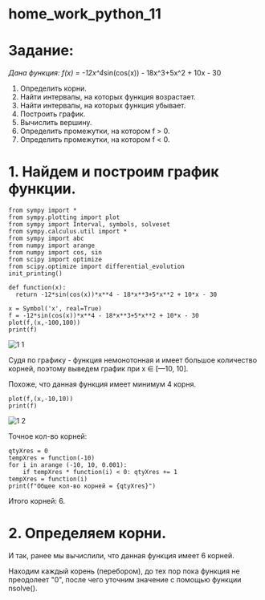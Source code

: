 # home_work_python_11

# Задание:

*Дана функция: f(x) = -12x^4*sin(cos(x)) - 18x^3+5x^2 + 10x - 30

1. Определить корни.
2. Найти интервалы, на которых функция возрастает.
3. Найти интервалы, на которых функция убывает.
4. Построить график.
5. Вычислить вершину.
6. Определить промежутки, на котором f > 0.
7. Определить промежутки, на котором f < 0.

# 1. Найдем и построим график функции.

    from sympy import *
    from sympy.plotting import plot
    from sympy import Interval, symbols, solveset
    from sympy.calculus.util import *
    from sympy import abc
    from numpy import arange
    from numpy import cos, sin
    from scipy import optimize
    from scipy.optimize import differential_evolution
    init_printing()

    def function(x):
      return -12*sin(cos(x))*x**4 - 18*x**3+5*x**2 + 10*x - 30
    
    x = Symbol('x', real=True)
    f = -12*sin(cos(x))*x**4 - 18*x**3+5*x**2 + 10*x - 30
    plot(f,(x,-100,100))
    print(f)
    
![1 1](https://user-images.githubusercontent.com/110101307/204028416-6c8dc639-3a1e-4c9a-ab5a-f922f8fb5039.png)

Судя по графику - функция немонотонная и имеет большое количество корней, поэтому выведем график при х ∈ [—10, 10].

Похоже, что данная функция имеет минимум 4 корня.

    plot(f,(x,-10,10))
    print(f)
    
![1 2](https://user-images.githubusercontent.com/110101307/204028983-f0778264-8322-4dbd-99a0-8cf08d56040f.png)

Точное кол-во корней:

    qtyXres = 0
    tempXres = function(-10)
    for i in arange (-10, 10, 0.001):
        if tempXres * function(i) < 0: qtyXres += 1
    tempXres = function(i)
    print(f"Общее кол-во корней = {qtyXres}")

Итого корней: 6.

# 2. Определяем корни.

И так, ранее мы вычислили, что данная функция имеет 6 корней.

Находим каждый корень (перебором), до тех пор пока функция не преодолеет "0", после чего уточним значение с помощью функции nsolve().

